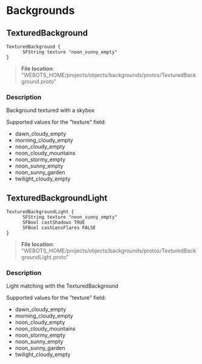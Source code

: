 # Backgrounds

## TexturedBackground

```
TexturedBackground {
      SFString texture "noon_sunny_empty"
}
```

> **File location**: "WEBOTS\_HOME/projects/objects/backgrounds/protos/TexturedBackground.proto"

### Description

Background textured with a skybox

Supported values for the "texture" field:

- dawn_cloudy_empty
- morning_cloudy_empty
- noon_cloudy_empty
- noon_cloudy_mountains
- noon_stormy_empty
- noon_sunny_empty
- noon_sunny_garden
- twilight_cloudy_empty

## TexturedBackgroundLight

```
TexturedBackgroundLight {
      SFString texture "noon_sunny_empty"
      SFBool castShadows TRUE
      SFBool castLensFlares FALSE
}
```

> **File location**: "WEBOTS\_HOME/projects/objects/backgrounds/protos/TexturedBackgroundLight.proto"

### Description

Light matching with the TexturedBackground

Supported values for the "texture" field:

- dawn_cloudy_empty
- morning_cloudy_empty
- noon_cloudy_empty
- noon_cloudy_mountains
- noon_stormy_empty
- noon_sunny_empty
- noon_sunny_garden
- twilight_cloudy_empty

